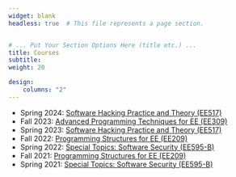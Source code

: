 ```yaml
---
widget: blank
headless: true  # This file represents a page section.


# ... Put Your Section Options Here (title etc.) ...
title: Courses
subtitle:
weight: 20

design:
    columns: "2"
---
```


- Spring 2024: [Software Hacking Practice and Theory (EE517)](https://teemo.kaist.ac.kr/ee517/2024)
- Fall 2023: [Advanced Programming Techniques for EE (EE309)](https://teemo.kaist.ac.kr/ee309/2023)
- Spring 2023: [Software Hacking Practice and Theory (EE517)](https://teemo.kaist.ac.kr/ee517/2023)
- Fall 2022: [Programming Structures for EE (EE209)](https://teemo.kaist.ac.kr/ee209/2022)
- Spring 2022: [Special Topics: Software Security (EE595-B)](https://teemo.kaist.ac.kr/ee595/2022)
- Fall 2021: [Programming Structures for EE (EE209)](https://teemo.kaist.ac.kr/ee209/2021)
- Spring 2021: [Special Topics: Software Security (EE595-B)](https://teemo.kaist.ac.kr/ee595/2021)